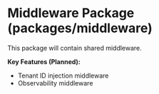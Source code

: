 # Middleware Package (packages/middleware)

This package will contain shared middleware.

**Key Features (Planned):**
- Tenant ID injection middleware
- Observability middleware
